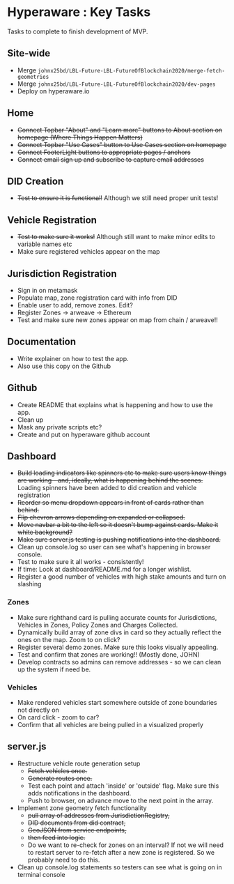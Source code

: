 # Hyperaware : Key Tasks

Tasks to complete to finish development of MVP.

## Site-wide

- Merge `johnx25bd/LBL-Future-LBL-FutureOfBlockchain2020/merge-fetch-geometries`
- Merge `johnx25bd/LBL-Future-LBL-FutureOfBlockchain2020/dev-pages`
- Deploy on hyperaware.io

## Home

- ~~Connect Topbar "About" and "Learn more" buttons to About section on homepage (Where Things Happen Matters)~~
- ~~Connect Topbar "Use Cases" button to Use Cases section on homepage~~
- ~~Connect FooterLight buttons to appropriate pages / anchors~~
- ~~Connect email sign up and subscribe to capture email addresses~~


## DID Creation

- ~~Test to ensure it is functional!~~ Although we still need proper unit tests!

## Vehicle Registration

- ~~Test to make sure it works!~~ Although still want to make minor edits to variable names etc
- Make sure registered vehicles appear on the map

## Jurisdiction Registration

- Sign in on metamask
- Populate map, zone registration card with info from DID
- Enable user to add, remove zones. Edit? 
- Register Zones -> arweave -> Ethereum
- Test and make sure new zones appear on map from chain / arweave!!

## Documentation

- Write explainer on how to test the app.
- Also use this copy on the Github

## Github

- Create README that explains what is happening and how to use the app.
- Clean up
- Mask any private scripts etc?
- Create and put on hyperaware github account

## Dashboard

- ~~Build loading indicators like spinners etc to make sure users know things are working - and, ideally, what is happening behind the scenes.~~ Loading spinners have been added to did creation and vehicle registration
- ~~Reorder so menu dropdown appears in front of cards rather than behind.~~
- ~~Flip chevron arrows depending on expanded or collapsed.~~
- ~~Move navbar a bit to the left so it doesn't bump against cards. Make it white background?~~
- ~~Make sure server.js testing is pushing notifications into the dashboard.~~
- Clean up console.log so user can see what's happening in browser console.
- Test to make sure it all works - consistently!
- If time: Look at dashboard/README.md for a longer wishlist.
- Register a good number of vehicles with high stake amounts and turn on slashing

### Zones

- Make sure righthand card is pulling accurate counts for Jurisdictions, Vehicles in Zones, Policy Zones and Charges Collected.
- Dynamically build array of zone divs in card so they actually reflect the ones on the map. Zoom to on click?
- Register several demo zones. Make sure this looks visually appealing.
- Test and confirm that zones are working!! (Mostly done, JOHN)
- Develop contracts so admins can remove addresses - so we can clean up the system if need be.

### Vehicles

- Make rendered vehicles start somewhere outside of zone boundaries not directly on 
- On card click - zoom to car?
- Confirm that all vehicles are being pulled in a visualized properly


## server.js

- Restructure vehicle route generation setup
  - ~~Fetch vehicles once.~~
  - ~~Generate routes once.~~
  - Test each point and attach 'inside' or 'outside' flag. Make sure this adds notifications in the dashboard.
  - Push to browser, on advance move to the next point in the array.
- Implement zone geometry fetch functionality 
    - ~~pull array of addresses from JurisdictionRegistry,~~
    - ~~DID documents from did contract,~~
    - ~~GeoJSON from service endpoints,~~
    - ~~then feed into logic.~~
  - Do we want to re-check for zones on an interval? If not we will need to restart server to re-fetch after a new zone is registered. So we probably need to do this. 
- Clean up console.log statements so testers can see what is going on in terminal console